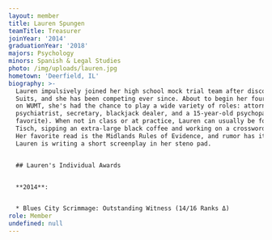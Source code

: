 ```yaml
---
layout: member
title: Lauren Spungen
teamTitle: Treasurer
joinYear: '2014'
graduationYear: '2018'
majors: Psychology
minors: Spanish & Legal Studies
photo: /img/uploads/lauren.jpg
hometown: 'Deerfield, IL'
biography: >-
  Lauren impulsively joined her high school mock trial team after discovering
  Suits, and she has been competing ever since. About to begin her fourth year
  on WUMT, she's had the chance to play a wide variety of roles: attorney,
  psychiatrist, secretary, blackjack dealer, and a 15-year-old psychopath (her
  favorite). When not in class or at practice, Lauren can usually be found in
  Tisch, sipping an extra-large black coffee and working on a crossword puzzle.
  Her favorite read is the Midlands Rules of Evidence, and rumor has it that
  Lauren is writing a short screenplay in her steno pad.


  ## Lauren's Individual Awards


  **2014**:


  * Blues City Scrimmage: Outstanding Witness (14/16 Ranks Δ)
role: Member
undefined: null
---
```






